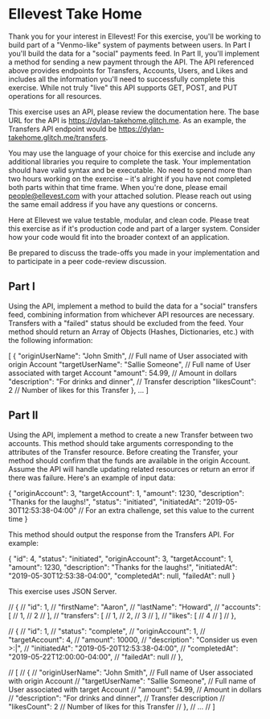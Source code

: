 # Ellevest Take Home
Thank you for your interest in Ellevest! For this exercise, you'll be working to build part of a "Venmo-like" system of payments between users. In Part I you'll build the data for a "social" payments feed. In Part II, you'll implement a method for sending a new payment through the API. The API referenced above provides endpoints for Transfers, Accounts, Users, and Likes and includes all the information you'll need to successfully complete this exercise. While not truly "live" this API supports GET, POST, and PUT operations for all resources.

This exercise uses an API, please review the documentation here. The base URL for the API is https://dylan-takehome.glitch.me. As an example, the Transfers API endpoint would be https://dylan-takehome.glitch.me/transfers.

You may use the language of your choice for this exercise and include any additional libraries you require to complete the task. Your implementation should have valid syntax and be executable. No need to spend more than two hours working on the exercise – it's alright if you have not completed both parts within that time frame. When you're done, please email people@ellevest.com with your attached solution. Please reach out using the same email address if you have any questions or concerns.

Here at Ellevest we value testable, modular, and clean code. Please treat this exercise as if it's production code and part of a larger system. Consider how your code would fit into the broader context of an application.

Be prepared to discuss the trade-offs you made in your implementation and to participate in a peer code-review discussion.

## Part I
Using the API, implement a method to build the data for a "social" transfers feed, combining information from whichever API resources are necessary. Transfers with a "failed" status should be excluded from the feed. Your method should return an Array of Objects (Hashes, Dictionaries, etc.) with the following information:



[
  {
    "originUserName": "John Smith",         // Full name of User associated with origin Account
    "targetUserName": "Sallie Someone",     // Full name of User associated with target Account
    "amount": 54.99,                        // Amount in dollars
    "description": "For drinks and dinner", // Transfer description
    "likesCount": 2                         // Number of likes for this Transfer
  },
  ...
]



## Part II
Using the API, implement a method to create a new Transfer between two accounts. This method should take arguments corresponding to the attributes of the Transfer resource. Before creating the Transfer, your method should confirm that the funds are available in the origin Account. Assume the API will handle updating related resources or return an error if there was failure. Here's an example of input data:



{
  "originAccount": 3,
  "targetAccount": 1,
  "amount": 1230,
  "description": "Thanks for the laughs!",
  "status": "initiated",
  "initiatedAt": "2019-05-30T12:53:38-04:00" // For an extra challenge, set this value to the current time
}



This method should output the response from the Transfers API. For example:



{
  "id": 4,
  "status": "initiated",
  "originAccount": 3,
  "targetAccount": 1,
  "amount": 1230,
  "description": "Thanks for the laughs!",
  "initiatedAt": "2019-05-30T12:53:38-04:00",
  "completedAt": null,
  "failedAt": null
}



This exercise uses JSON Server.




// {
//     "id": 1,
//     "firstName": "Aaron",
//     "lastName": "Howard",
//     "accounts": [
//       1,
//       2
//     ],
//     "transfers": [
//       1,
//       2,
//       3
//     ],
//     "likes": [
//       4
//     ]
//   },

// {
//     "id": 1,
//     "status": "complete",
//     "originAccount": 1,
//     "targetAccount": 4,
//     "amount": 10000,
//     "description": "Consider us even >:|",
//     "initiatedAt": "2019-05-20T12:53:38-04:00",
//     "completedAt": "2019-05-22T12:00:00-04:00",
//     "failedAt": null
//   },

  // [
  //   {
  //     "originUserName": "John Smith",         // Full name of User associated with origin Account
  //     "targetUserName": "Sallie Someone",     // Full name of User associated with target Account
  //     "amount": 54.99,                        // Amount in dollars
  //     "description": "For drinks and dinner", // Transfer description
  //     "likesCount": 2                         // Number of likes for this Transfer
  //   },
  //   ...
  // ]